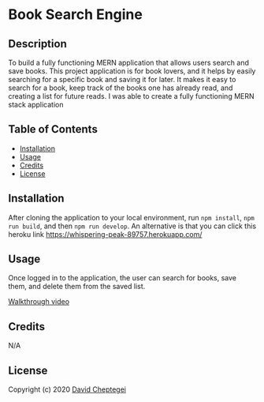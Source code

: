 # Book Search Engine

## Description

To build a fully functioning MERN application that allows users search and save books. This project application is for book lovers, and it helps by easily searching for a specific book and saving it for later. It makes it easy to search for a book, keep track of the books one has already read, and creating a list for future reads. I was able to create a fully functioning MERN stack application

## Table of Contents


- [Installation](#installation)
- [Usage](#usage)
- [Credits](#credits)
- [License](#license)

## Installation

After cloning the application to your local environment, run `npm install`, `npm run build`, and then `npm run develop`. An alternative is that you can click this heroku link https://whispering-peak-89757.herokuapp.com/

## Usage

Once logged in to the application, the user can search for books, save them, and delete them from the saved list.


[Walkthrough video](https://drive.google.com/file/d/1OMAN62TMSB8cLaaU9Kdx0mAK3WU0HG8D/view)


## Credits

N/A

## License

Copyright (c) 2020 [David Cheptegei](https://github.com/cheptegei-create)
